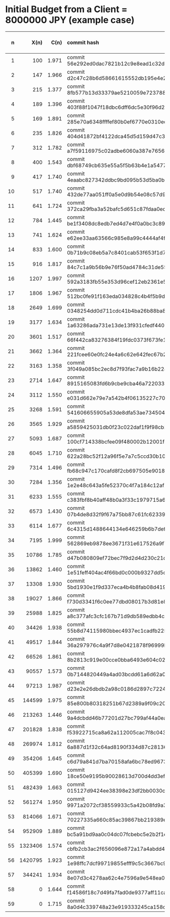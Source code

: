 # Initial Budget from a Client = 8000000 JPY (example case)

| n | X(n) | C(n) | commit hash | balance (MAK) | Client's Budget (JPY) |
|---:|---:|---:|:---| ---:|---:|
| 1 | 100 | 1.971 | commit 56e292ed0dac7821b12c9e8ead1c32d189ab47aa | 100 | 7999900|
| 2 | 147 | 1.966 | commit d2c47c28b6d58661615552db195e4e20f85c6f24 | 247 | 7999753|
| 3 | 215 | 1.377 | commit 8fb577b13d33379ae5210059e7237889b1030940 | 462 | 7999538|
| 4 | 189 | 1.396 | commit 403f88f1047f18dbc6dff6dc5e30f96d2e47a16d | 651 | 7999349|
| 5 | 169 | 1.891 | commit 285e70a6348ffffef80b0ef6770e0310ed1db47e | 820 | 7999180|
| 6 | 235 | 1.826 | commit 404d41872bf4122dca45d5d159d47c39d6a71490 | 1055 | 7998945|
| 7 | 312 | 1.782 | commit a7f59116975c02adbe6060a387e7656d4c147942 | 1367 | 7998633|
| 8 | 400 | 1.543 | commit dbf68749cb635e55a5f5b63b4e1a5477752ea886 | 1767 | 7998233|
| 9 | 417 | 1.740 | commit 4eaabc827342ddbc9bd095b53d5ba0b97e3c3a86 | 2184 | 7997816|
| 10 | 517 | 1.740 | commit 432de77aa051ff0a5e0d9b54e08c57d9787b6729 | 2701 | 7997299|
| 11 | 641 | 1.724 | commit 372ca29fba3a52bafc5d651c87fdaa0edd09ee0b | 3342 | 7996658|
| 12 | 784 | 1.445 | commit be1f3408dc8edb7ed4d7e4f0a0bc3c89dc70ecd7 | 4126 | 7995874|
| 13 | 741 | 1.624 | commit e62ee33aa63566c985e8a99c4444af4ff4555e43 | 4867 | 7995133|
| 14 | 833 | 1.600 | commit 0b71b9c08eb5a7c8401cab53f653f1d7d0a0d234 | 5700 | 7994300|
| 15 | 916 | 1.817 | commit 84c7c1a9b56b9e76f50ad4784c31de55bf95152c | 6616 | 7993384|
| 16 | 1207 | 1.997 | commit 592a3183fb55e353d96cef12eb2361e51123c85d | 7823 | 7992177|
| 17 | 1806 | 1.967 | commit 512bc0fe91f163eda034828c4b4f5b9d49a5fbd6 | 9629 | 7990371|
| 18 | 2649 | 1.699 | commit 0348254dd0d711cdc41b4ba26b88ba85fe0a8940 | 12278 | 7987722|
| 19 | 3177 | 1.634 | commit 1a63286ada731e13de13f931cfedf44088bfe997 | 15455 | 7984545|
| 20 | 3601 | 1.517 | commit 66f442ca83276384f19fdc0373f673fe1e036983 | 19056 | 7980944|
| 21 | 3662 | 1.364 | commit 221fcee60e0fc24e4a6c62e642fec67b2c6ed01c | 22718 | 7977282|
| 22 | 3163 | 1.358 | commit 3f049a085bc2ec8d7f93fac7a9b16b22884e5a4c | 25881 | 7974119|
| 23 | 2714 | 1.647 | commit 8915165083fd6b9cbe9cba46a722033d9d43f5ee | 28595 | 7971405|
| 24 | 3112 | 1.550 | commit e031d662e79e7a542b4f06135227c7022ef23c05 | 31707 | 7968293|
| 25 | 3268 | 1.591 | commit 541606655905a53de8dfa53ae734504b79a5e02e | 34975 | 7965025|
| 26 | 3565 | 1.929 | commit a5859425031db0f23c022daf1f9f98cb15cb5a56 | 38540 | 7961460|
| 27 | 5093 | 1.687 | commit 100cf714338bcfee09f480002b12001f09cd70cb | 43633 | 7956367|
| 28 | 6045 | 1.710 | commit 622a28bc52f12a96f5e7a7c5ccd30b10070d18ce | 49678 | 7950322|
| 29 | 7314 | 1.496 | commit fb68c947c170cafd8f2cb697505e90186c850c51 | 56992 | 7943008|
| 30 | 7284 | 1.356 | commit 1e2e48c643a5fe52370c4f7a184c12af2014aa33 | 64276 | 7935724|
| 31 | 6233 | 1.555 | commit c383fbf8b40aff48b0a3f33c1979715a6599257e | 70509 | 7929491|
| 32 | 6573 | 1.430 | commit 07b4de8d32f9f67a75bb87c61fc62339e710f719 | 77082 | 7922918|
| 33 | 6114 | 1.677 | commit 6c4315d1488644134e646259b6b7def435dccd4d | 83196 | 7916804|
| 34 | 7195 | 1.999 | commit 562869eb9878ee3671f31e617526a9f7b4fb53ed | 90391 | 7909609|
| 35 | 10786 | 1.785 | commit d47b080809ef72bec7f9d2d4d230c21d8ea4130d | 101177 | 7898823|
| 36 | 13862 | 1.460 | commit 1e51feff404ac4f66bd0c000b9327dd5cbba23de | 115039 | 7884961|
| 37 | 13308 | 1.930 | commit 5bd1930e1f9d337eca4b4b8fab08d4198fa92726 | 128347 | 7871653|
| 38 | 19027 | 1.866 | commit f730d3341f6c0ee77dbd08017b3d81e8f967c46e | 147374 | 7852626|
| 39 | 25988 | 1.825 | commit a8c377afc3cfc167b71d9db589edbb4ce8d2c56b | 173362 | 7826638|
| 40 | 34426 | 1.938 | commit 55b8d74115980bbec4937ec1cadfb225c7a0ffc7 | 207788 | 7792212|
| 41 | 49517 | 1.844 | commit 36a297976c4a9f7d8e0421878f96999b743b2238 | 257305 | 7742695|
| 42 | 66526 | 1.861 | commit 8b2813c919e00cce0bba6493e604c029d232ab2a | 323831 | 7676169|
| 43 | 90557 | 1.573 | commit 0b7144820449a4ad03bcdd61a6d62a074aef1a05 | 414388 | 7585612|
| 44 | 97213 | 1.987 | commit d23e2e26dbdb2a98c0186d2897c72249fc26a260 | 511601 | 7488399|
| 45 | 144599 | 1.975 | commit 85e800b80318251b67d2389a9f09c20b92149948 | 656200 | 7343800|
| 46 | 213263 | 1.446 | commit 9a4dcbdd46b77201d27bc799af44a0ea13edfe54 | 869463 | 7130537|
| 47 | 201828 | 1.838 | commit f53922715ca8a62a112005cac7f8c043aea06be1 | 1071291 | 6928709|
| 48 | 269974 | 1.812 | commit 6a887d1f32c64ad8190f334d87c2813616a5ab6a | 1341265 | 6658735|
| 49 | 354206 | 1.645 | commit c6d79a841d7ba70158afa6bc78ed96739de69fa0 | 1695471 | 6304529|
| 50 | 405399 | 1.690 | commit 18ce50e9195b90028613d700d4dd3ef8d341fb55 | 2100870 | 5899130|
| 51 | 482439 | 1.663 | commit 015127d9424ee38398e23df2bb0030c3b0e79250 | 2583309 | 5416691|
| 52 | 561274 | 1.950 | commit 9971a2072cf38559933c5a42b08fd9a37b63162c | 3144583 | 4855417|
| 53 | 814066 | 1.671 | commit 70227335a660c85ac39867bb219389e036f4e31c | 3958649 | 4041351|
| 54 | 952909 | 1.889 | commit bc5a91bd9aa0c04dc07fcbebc5e2b2f1e3522ad8 | 4911558 | 3088442|
| 55 | 1323406 | 1.574 | commit cbfb2cb3ac2f656096e872a17a4abdd40e56fed7 | 6234964 | 1765036|
| 56 | 1420795 | 1.923 | commit 1e98ffc7dcf99719855efff9c5c3667bc98f658f | 7655759 | 344241|
| 57 | 344241 | 1.934 | commit 8e07d3c4278aa62c4e7596a9e548ea07d5461056 | 8000000 | 0|
| 58 | 0 | 1.644 | commit f14586f18c7d49fa7fad0de9377aff11ca5cb16e | 8000000 | 0|
| 59 | 0 | 1.715 | commit 8a0d4c339748a23e919333245ca158c4e45f6e2f | 8000000 | 0|

